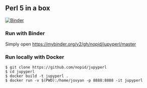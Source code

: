 ## Perl 5 in a box

[![Binder](https://mybinder.org/badge_logo.svg)](https://mybinder.org/v2/gh/sollinge/jupyperl/master)

### Run with Binder

Simply open https://mybinder.org/v2/gh/nopid/jupyperl/master

### Run locally with Docker

```
$ git clone https://github.com/nopid/jupyperl
$ cd jupyperl
$ docker build -t jupyperl .
$ docker run -v $(PWD):/home/jovyan -p 8888:8888 -it jupyperl
```

